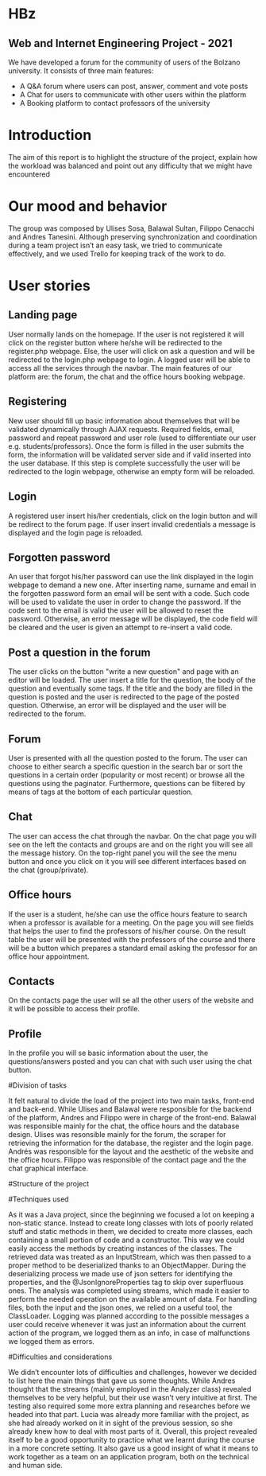 # HBz

## Web and Internet Engineering Project - 2021
We have developed a forum for the community of users of the Bolzano university. It consists of three main features: 
* A Q&A forum where users can post, answer, comment and vote posts
* A Chat for users to communicate with other users within the platform 
* A Booking platform to contact professors of the university


# Introduction

The aim of this report is to highlight the structure of the project, explain how the workload was balanced and point out any difficulty that we might have encountered

# Our mood and behavior

The group was composed by Ulises Sosa, Balawal Sultan, Filippo Cenacchi and Andres Tanesini. Although preserving synchronization and coordination during a team project isn’t an easy task, we tried to communicate effectively, and we used Trello for keeping track of the work to do. 

# User stories
## Landing page
User normally lands on the homepage. If the user is not registered it will click on the register button where he/she will be redirected to the register.php webpage. Else, the user will click on ask a question and will be redirected to the login.php webpage to login. A logged user will be able to access all the services through the navbar. The main features of our platform are: the forum, the chat and the office hours booking webpage.

## Registering
New user should fill up basic information about themselves that will be validated dynamically through AJAX requests. Required fields, email, password and repeat password and user role (used to differentiate our user e.g. students/professors). Once the form is filled in the user submits the form, the information will be validated server side and if valid inserted into the user database. If this step is complete successfully the user will be redirected to the login webpage, otherwise an empty form will be reloaded.

## Login
A registered user insert his/her credentials, click on the login button and will be redirect to the forum page. If user insert invalid credentials a message is displayed and the login page is reloaded.

## Forgotten password
An user that forgot his/her password can use the link displayed in the login webpage to demand a new one. After inserting name, surname and email in the forgotten password form an email will be sent with a code. Such code will be used to validate the user in order to change the password. If the code sent to the email is valid the user will be allowed to reset the password. Otherwise, an error message will be displayed, the code field will be cleared and the user is given an attempt to re-insert a valid code.

## Post a question in the forum
The user clicks on the button "write a new question" and page with an editor will be loaded. The user insert a title for the question, the body of the question and eventually some tags. If the title and the body are filled in the question is posted and the user is redirected to the page of the posted question. Otherwise, an error will be displayed and the user will be redirected to the forum.

## Forum
User is presented with all the question posted to the forum. The user can choose to either search a specific question in the search bar or sort the questions in a certain order (popularity or most recent) or browse all the questions using the paginator. Furthermore, questions can be filtered by means of tags at the bottom of each particular question.

## Chat
The user can access the chat through the navbar. On the chat page you will  see on the left the contacts and groups are and on the right you will see all the message history. On the top-right panel you will the see the menu button and once you click on it you will see different interfaces based on the chat (group/private).

## Office hours
If the user is a student, he/she can use the office hours feature to search when a professor is available for a meeting. On the page you will see fields that helps the user to find the professors of his/her course. On the result table the user will be presented with the professors of the course and there will be a button which prepares a standard email asking the professor for an office hour appointment.

## Contacts
On the contacts page the user will se all the other users of the website and it will be possible to access their profile.

## Profile
In the profile you will se basic information about the user, the questions/answers posted and you can chat with such user using the chat button.


#Division of tasks

It felt natural to divide the load of the project into two main tasks, front-end and back-end. While Ulises and Balawal were responsible for the backend of the platform, Andres and Filippo were in charge of the front-end.
Balawal was responsible mainly for the chat, the office hours and the database design.
Ulises was resonsible mainly for the forum, the scraper for retrieving the information for the database, the register and the login page.
Andrés was responsible for the layout and the aesthetic of the website and the office hours.
Filippo was responsible of the contact page and the the chat graphical interface.


#Structure of the project



#Techniques used

As it was a Java project, since the beginning we focused a lot on keeping a non-static stance. Instead to create long classes with lots of poorly related stuff and static methods in them, we decided to create more classes, each containing a small portion of code and a constructor. This way we could easily access the methods by creating instances of the classes.
The retrieved data was treated as an InputStream, which was then passed to a proper method to be deserialized thanks to an ObjectMapper. During the deserializing process we made use of json setters for identifying the properties, and the @JsonIgnoreProperties tag to skip over superfluous ones.
The analysis was completed using streams, which made it easier to perform the needed operation on the available amount of data.
For handling files, both the input and the json ones, we relied on a useful tool, the ClassLoader.
Logging was planned according to the possible messages a user could receive whenever it was just an information about the current action of the program, we logged them as an info, in case of malfunctions we logged them as errors.

#Difficulties and considerations

We didn’t encounter lots of difficulties and challenges, however we decided to list here the main things that gave us some thoughts.
While Andres thought that the streams (mainly employed in the Analyzer class) revealed themselves to be very helpful, but their use wasn’t very intuitive at first. The testing also required some more extra planning and researches before we headed into that part.
Lucia was already more familiar with the project, as she had already worked on it in sight of the previous session, so she already knew how to deal with most parts of it.
Overall, this project revealed itself to be a good opportunity to practice what we learnt during the course in a more concrete setting. It also gave us a good insight of what it means to work together as a team on an application program, both on the technical and human side.



